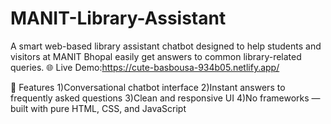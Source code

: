 # MANIT-Library-Assistant
A smart web-based library assistant chatbot designed to help students and visitors at MANIT Bhopal easily get answers to common library-related queries.
🌐 Live Demo:https://cute-basbousa-934b05.netlify.app/

🧠 Features
1)Conversational chatbot interface
2)Instant answers to frequently asked questions
3)Clean and responsive UI
4)No frameworks — built with pure HTML, CSS, and JavaScript
